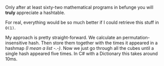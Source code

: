 Only after at least sixty-two mathematical programs in befunge you will **truly** appreciate a hashtable.

For real, everything would be so much better if I could retrieve this stuff in `O(1)`.

My approach is pretty straight-forward. We calculate an permutation-insensitive hash.
Then store them together with the times it appeared in a hashmap *(I mean a list -.-)*.
Now we just go through all the cubes until a single hash appeared five times. In C# with a Dictionary this takes around 10ms.